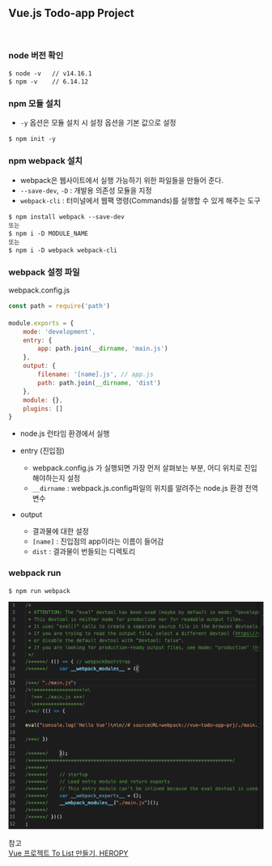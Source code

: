 ## Vue.js Todo-app Project

<br>

### node 버전 확인
```
$ node -v   // v14.16.1
$ npm -v    // 6.14.12
```

### npm 모듈 설치
* `-y` 옵션은 모듈 설치 시 설정 옵션을 기본 값으로 설정
```
$ npm init -y
```

### npm webpack 설치
* webpack은 웹사이트에서 실행 가능하기 위한 파일들을 만들어 준다.
* `--save-dev`, `-D` : 개발용 의존성 모듈을 지정
* `webpack-cli` : 터미널에서 웹팩 명령(Commands)를 실행할 수 있게 해주는 도구
```
$ npm install webpack --save-dev
또는 
$ npm i -D MODULE_NAME
또는 
$ npm i -D webpack webpack-cli
```

### webpack 설정 파일
webpack.config.js
```js
const path = require('path')

module.exports = {
    mode: 'development',
    entry: {
        app: path.join(__dirname, 'main.js')
    },
    output: {
        filename: '[name].js', // app.js
        path: path.join(__dirname, 'dist')
    },
    module: {},
    plugins: []
}
```
* node.js 런타임 환경에서 실행
* entry (진입점)
    * webpack.config.js 가 실행되면 가장 먼저 살펴보는 부분, 어디 위치로 진입해야하는지 설정
    * `__dirname` : webpack.js.config파일의 위치를 알려주는 node.js 환경 전역변수 

* output
    * 결과물에 대한 설정
    * `[name]` : 진입점의 app이라는 이름이 들어감
    * `dist` : 결과물이 번들되는 디렉토리

### webpack run
```
$ npm run webpack
```

![](img/2021-04-18_Vue01.png)




참고 <br>
[Vue 프로젝트 To List 만들기, HEROPY](https://github.com/HeropCode/Vue-Todo-app)

